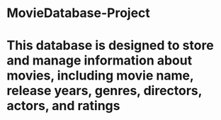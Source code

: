 # MovieDatabase-Project
# This database is designed to store and manage information about movies, including movie name, release years, genres, directors, actors, and ratings

